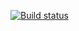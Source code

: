 [![Build status](https://ci.appveyor.com/api/projects/status/vbc0rx75riiwayvm?svg=true)](https://ci.appveyor.com/project/alexreshetnikova/allure)

